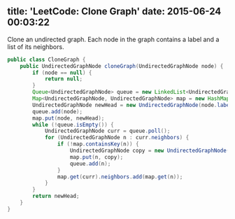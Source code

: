 title: 'LeetCode: Clone Graph'
date: 2015-06-24 00:03:22
---
 Clone an undirected graph. Each node in the graph contains a label and a list of its neighbors.

```java
public class CloneGraph {
    public UndirectedGraphNode cloneGraph(UndirectedGraphNode node) {
        if (node == null) {
            return null;
        }
        Queue<UndirectedGraphNode> queue = new LinkedList<UndirectedGraphNode>();
        Map<UndirectedGraphNode, UndirectedGraphNode> map = new HashMap<UndirectedGraphNode, UndirectedGraphNode>();
        UndirectedGraphNode newHead = new UndirectedGraphNode(node.label);
        queue.add(node);
        map.put(node, newHead);
        while (!queue.isEmpty()) {
            UndirectedGraphNode curr = queue.poll();
            for (UndirectedGraphNode n : curr.neighbors) {
                if (!map.containsKey(n)) {
                    UndirectedGraphNode copy = new UndirectedGraphNode(n.label);
                    map.put(n, copy);
                    queue.add(n);
                }
                map.get(curr).neighbors.add(map.get(n));
            }
        }
        return newHead;
    }
}
```
